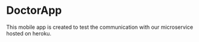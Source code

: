 # DoctorApp

This mobile app is created to test the communication with our microservice hosted on heroku.
